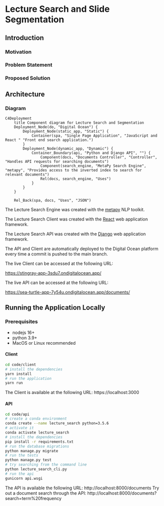 # Lecture Search and Slide Segmentation

## Introduction

### Motivation

### Problem Statement

### Proposed Solution

## Architecture

### Diagram

```mermaid
C4Deployment
    title Component diagram for Lecture Search and Segmentation
    Deployment_Node(do, "Digital Ocean") {
        Deployment_Node(static_app, "Static") {
            Container(spa, "Single Page Application", "JavaScript and React " "Front end search application.")
        }
        Deployment_Node(dynamic_app, "Dynamic") {
            Container_Boundary(api, "Python and Django API", "") {
                Component(docs, "Documents Controller", "Controller", "Handles API requests for searching documents")
                Component(search_engine, "MetaPy Search Engine", "metapy", "Provides access to the inverted index to search for relevant documents")
                Rel(docs, search_engine, "Uses")
            }
        }
    }

    Rel_Back(spa, docs, "Uses", "JSON")
```

The Lecture Search Engine was created with the [metapy](https://github.com/meta-toolkit/metapy) NLP toolkit.

The Lecture Search Client was created with the [React](https://reactjs.org/) web application framework.

The Lecture Search API was created with the [Django](https://www.djangoproject.com/) web application framework.

The API and Client are automatically deployed to the Digital Ocean platform every time a commit
is pushed to the main branch.

The live Client can be accessed at the following URL:

https://stingray-app-3sdu7.ondigitalocean.app/

The live API can be accessed at the following URL:

https://sea-turtle-app-7y54u.ondigitalocean.app/documents/

## Running the Application Locally

### Prerequisites
- nodejs 16+
- python 3.9+
- MacOS or Linux recommended

#### Client

```sh
cd code/client
# install the dependencies
yarn install
# run the application
yarn run
```

The Client is available at the following URL: https://localhost:3000


#### API

```sh
cd code/api
# create a conda environment
conda create --name lecture_search python=3.5.6
# activate it
conda activate lecture_search
# install the dependencies
pip install -r requirements.txt
# run the database migrations
python manage.py migrate
# run the tests
python manage.py test
# try searching from the command line
python lecture_search_cli.py
# run the api
gunicorn api.wsgi
```

The API is available the following URL: http://localhost:8000/documents
Try out a document search through the API: http://localhost:8000/documents?search=term%20frequency